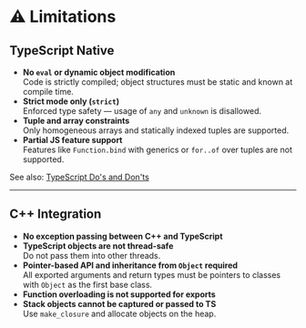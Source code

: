 # ⚠️ Limitations

## TypeScript Native

- **No `eval` or dynamic object modification**  
  Code is strictly compiled; object structures must be static and known at compile time.
- **Strict mode only (`strict`)**  
  Enforced type safety — usage of `any` and `unknown` is disallowed.
- **Tuple and array constraints**  
  Only homogeneous arrays and statically indexed tuples are supported.
- **Partial JS feature support**  
  Features like `Function.bind` with generics or `for..of` over tuples are not supported.

See also: [TypeScript Do's and Don'ts](https://www.typescriptlang.org/docs/handbook/declaration-files/do-s-and-don-ts.html)

---

## C++ Integration

- **No exception passing between C++ and TypeScript**
- **TypeScript objects are not thread-safe**  
  Do not pass them into other threads.
- **Pointer-based API and inheritance from `Object` required**  
  All exported arguments and return types must be pointers to classes with `Object` as the first base class.
- **Function overloading is not supported for exports**
- **Stack objects cannot be captured or passed to TS**  
  Use `make_closure` and allocate objects on the heap.
